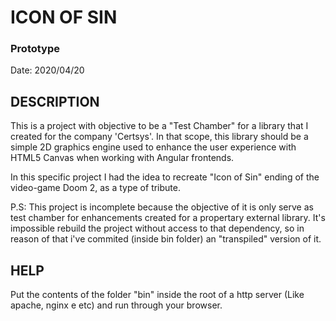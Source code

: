# ICON OF SIN
### Prototype

Date: 2020/04/20

## DESCRIPTION

This is a project with objective to be a "Test Chamber" for a library that I created for the company 'Certsys'.
In that scope, this library should be a simple 2D graphics engine used to enhance the user experience with HTML5 Canvas when working with Angular frontends.

In this specific project I had the idea to recreate "Icon of Sin" ending of the video-game Doom 2, as a type of tribute.

P.S: This project is incomplete because the objective of it is only serve as test chamber for enhancements created for a propertary external library. It's impossible rebuild the project without access to that dependency, so in reason of that i've commited (inside bin folder) an "transpiled" version of it.


## HELP

Put the contents of the folder "bin" inside the root of a http server (Like apache, nginx e etc) and run through your browser.
